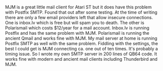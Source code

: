 MJM is a great little mail client for Atari ST but it does have this problem with Postfix SMTP. Found that out after some testing.
At the time of writing there are only a few email providers left that allow insecure connections. One is inbox.lv which is free but will spam you to death. The other is Polarismail which costs $12/year for a mail account. Inbox.lv is running Postfix and has the same problem with MJM. Polarismail is running the ancient Qmail and works fine with MJM.
My mail server at home is running Postfix SMTP as well with the same problem. Fiddling with the settings, the best I could get is MJM connecting ca. one out of ten times. It's probably a timing issue. So I wrote my own SMTP server in 200 lines of QB64 code. It works fine with modern and ancient mail clients including Thunderbird and MJM.

